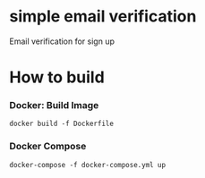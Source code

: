 # simple email verification

Email verification for sign up


# How to build

### Docker: Build Image
```
docker build -f Dockerfile
```

### Docker Compose
```
docker-compose -f docker-compose.yml up
```